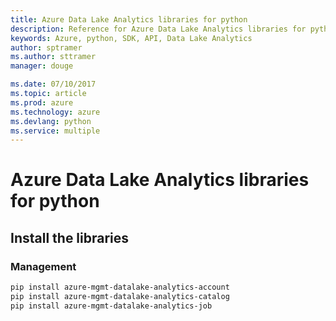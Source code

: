 ```yaml
---
title: Azure Data Lake Analytics libraries for python
description: Reference for Azure Data Lake Analytics libraries for python
keywords: Azure, python, SDK, API, Data Lake Analytics
author: sptramer
ms.author: sttramer
manager: douge

ms.date: 07/10/2017
ms.topic: article
ms.prod: azure
ms.technology: azure
ms.devlang: python
ms.service: multiple
---
```


# Azure Data Lake Analytics libraries for python

## Install the libraries


### Management

```bash
pip install azure-mgmt-datalake-analytics-account
pip install azure-mgmt-datalake-analytics-catalog
pip install azure-mgmt-datalake-analytics-job
```
